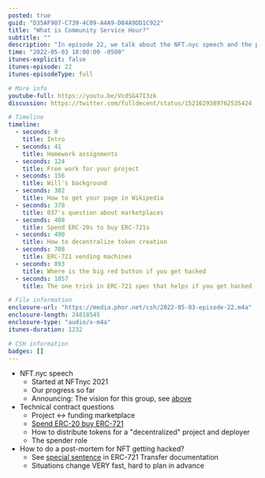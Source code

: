 ```yaml
---
posted: true
guid: "D35AF907-C739-4C09-A4A9-D84A9DD1C922"
title: "What is Community Service Hour?"
subtitle: ""
description: "In episode 22, we talk about the NFT.nyc speech and the progress of the group so far. We also discuss technical contract questions, including how to distribute tokens for a decentralized project and how to do a post-mortem for NFT getting hacked. Join us for valuable insights on Community Service Hour and the world of NFTs."
time: "2022-05-03 18:00:00 -0500"
itunes-explicit: false
itunes-episode: 22
itunes-episodeType: full

# More info
youtube-full: https://youtu.be/VcdSG47I3zk
discussion: https://twitter.com/fulldecent/status/1521629389762535424

# Timeline
timeline:
  - seconds: 0
    title: Intro
  - seconds: 41
    title: Homework assignments
  - seconds: 124
    title: Free work for your project
  - seconds: 156
    title: Will's background
  - seconds: 302
    title: How to get your page in Wikipedia
  - seconds: 378
    title: 037's question about marketplaces
  - seconds: 408
    title: Spend ERC-20s to buy ERC-721s
  - seconds: 490
    title: How to decentralize token creation
  - seconds: 708
    title: ERC-721 vending machines
  - seconds: 893
    title: Where is the big red button if you get hacked
  - seconds: 1057
    title: The one trick in ERC-721 spec that helps if you get hacked

# File information
enclosure-url: "https://media.phor.net/csh/2022-05-03-episode-22.m4a"
enclosure-length: 24818545
enclosure-type: "audio/x-m4a"
itunes-duration: 1232

# CSH information
badges: []
---
```

<!--end of quick notes-->

- NFT.nyc speech
  - Started at NFTnyc 2021
  - Our progress so far
  - Announcing: The vision for this group, see [above](https://docs.google.com/document/d/1ta_6tSCGfC31iIfhz4bfC_oBKyNZGEdDsZkD-BRXY_Y/edit#heading=h.yya0a0it0z8b)
- Technical contract questions
  - Project <-> funding marketplace
  - [Spend ERC-20 buy ERC-721](https://github.com/fulldecent/spend-ERC20-create-ERC721/blob/master/AriaCertificate.sol)
  - How to distribute tokens for a "decentralized" project and deployer
  - The spender role
- How to do a post-mortem for NFT getting hacked?
  - See [special sentence](https://eips.ethereum.org/EIPS/eip-721#specification) in ERC-721 Transfer documentation
  - Situations change VERY fast, hard to plan in advance